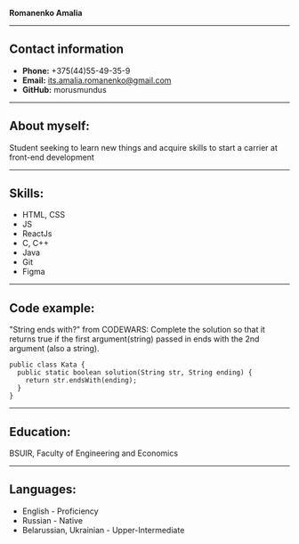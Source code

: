 **Romanenko Amalia**

---

## **Contact information**
* **Phone:** +375(44)55-49-35-9 
* **Email:** its.amalia.romanenko@gmail.com
* **GitHub:** morusmundus

---

## **About myself:** 
Student seeking to learn new things and acquire skills to start a carrier at front-end development

---

## **Skills:**
    
* HTML, CSS
* JS
* ReactJs
* C, C++
* Java
* Git
* Figma

---

## **Code example:**

"String ends with?" from CODEWARS:
Complete the solution so that it returns true if the first argument(string) 
passed in ends with the 2nd argument (also a string). 

```
public class Kata {
  public static boolean solution(String str, String ending) {
    return str.endsWith(ending);
  }
}
```

---

## **Education:** 
BSUIR, Faculty of Engineering and Economics

---

## **Languages:**

* English - Proficiency
* Russian - Native
* Belarussian, Ukrainian - Upper-Intermediate
